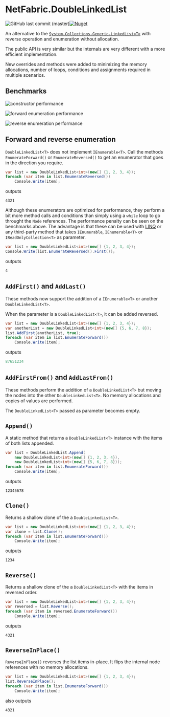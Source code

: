 # NetFabric.DoubleLinkedList

![GitHub last commit (master)](https://img.shields.io/github/last-commit/NetFabric/NetFabric.DoubleLinkedList/master.svg?logo=github&logoColor=lightgray&style=popout-square)[![Nuget](https://img.shields.io/nuget/dt/NetFabric.DoubleLinkedList.svg?logo=nuget&logoColor=lightgray&style=popout-square)](https://www.nuget.org/packages/NetFabric.DoubleLinkedList/)

An alternative to the [`System.Collections.Generic.LinkedList<T>`](https://docs.microsoft.com/en-us/dotnet/api/system.collections.generic.linkedlist-1) with reverse operation and enumeration without allocation.

The public API is very similar but the internals are very different with a more efficient implementation. 

New overrides and methods were added to minimizing the memory allocations, number of loops, conditions and assignments required in multiple scenarios.

## Benchmarks

![constructor performance](https://user-images.githubusercontent.com/534533/49696258-7a98b480-fb9f-11e8-9a06-3585e4dc684b.png)

![forward enumeration performance](https://user-images.githubusercontent.com/534533/49405413-40b45200-f74a-11e8-9b63-4ac67efd144d.png)

![reverse enumeration performance](https://user-images.githubusercontent.com/534533/49405544-a43e7f80-f74a-11e8-9aba-544cb3141e33.png)

## Forward and reverse enumeration

`DoubleLinkedList<T>` does not implement `IEnumerable<T>`. Call the methods `EnumerateForward()` or `EnumerateReversed()` to get an enumerator that goes in the direction you require.

```csharp
var list = new DoubleLinkedList<int>(new[] {1, 2, 3, 4});
foreach (var item in list.EnumerateReversed())
	Console.Write(item);
```
outputs
```
4321
```

Although these enumerators are optimized for performance, they perform a bit more method calls and conditions than simply using a `while` loop to go throught the `Node` references. The performance penalty can be seen on the benchmarks above. The advantage is that these can be used with [LINQ](https://docs.microsoft.com/en-us/dotnet/csharp/programming-guide/concepts/linq/) or any third-party method that takes `IEnumerable`, `IEnumerable<T>` or `IReadOnlyCollection<T>` as parameter.

```csharp
var list = new DoubleLinkedList<int>(new[] {1, 2, 3, 4});
Console.Write(list.EnumerateReversed().First());
```
outputs
```
4
```

## `AddFirst()` and `AddLast()`

These methods now support the addition of a `IEnumerable<T>` or another `DoubleLinkedList<T>`. 

When the parameter is a `DoubleLinkedList<T>`, it can be added reversed.

```csharp
var list = new DoubleLinkedList<int>(new[] {1, 2, 3, 4});
var anotherList = new DoubleLinkedList<int>(new[] {5, 6, 7, 8});
list.AddFirst(anotherList, true);
foreach (var item in list.EnumerateForward())
	Console.Write(item);
```

outputs

```csharp
87651234
```

## `AddFirstFrom()` and `AddLastFrom()`

These methods perform the addition of a `DoubleLinkedList<T>` but moving the nodes into the other `DoubleLinkedList<T>`. No memory allocations and copies of values are performed.

The `DoubleLinkedList<T>` passed as parameter becomes empty.

## `Append()` 

A static method that returns a `DoubleLinkedList<T>` instance with the items of both lists appended. 

```csharp
var list = DoubleLinkedList.Append(
	new DoubleLinkedList<int>(new[] {1, 2, 3, 4}), 
	new DoubleLinkedList<int>(new[] {5, 6, 7, 8}));
foreach (var item in list.EnumerateForward())
	Console.Write(item);
```

outputs

```
12345678
```

## `Clone()` 

Returns a shallow clone of the a `DoubleLinkedList<T>`. 

```csharp
var list = new DoubleLinkedList<int>(new[] {1, 2, 3, 4});
var clone = list.Clone();
foreach (var item in list.EnumerateForward())
	Console.Write(item);
```

outputs

```
1234
```

## `Reverse()` 

Returns a shallow clone of the a `DoubleLinkedList<T>` with the items in reversed order.

```csharp
var list = new DoubleLinkedList<int>(new[] {1, 2, 3, 4});
var reversed = list.Reverse();
foreach (var item in reversed.EnumerateForward())
	Console.Write(item);
```

outputs

```
4321
```

## `ReverseInPlace()` 

`ReverseInPlace()` reverses the list items in-place. It flips the internal node references with no memory allocations.

```csharp
var list = new DoubleLinkedList<int>(new[] {1, 2, 3, 4});
list.ReverseInPlace();
foreach (var item in list.EnumerateForward())
	Console.Write(item);
```

also outputs

```
4321
```

## 